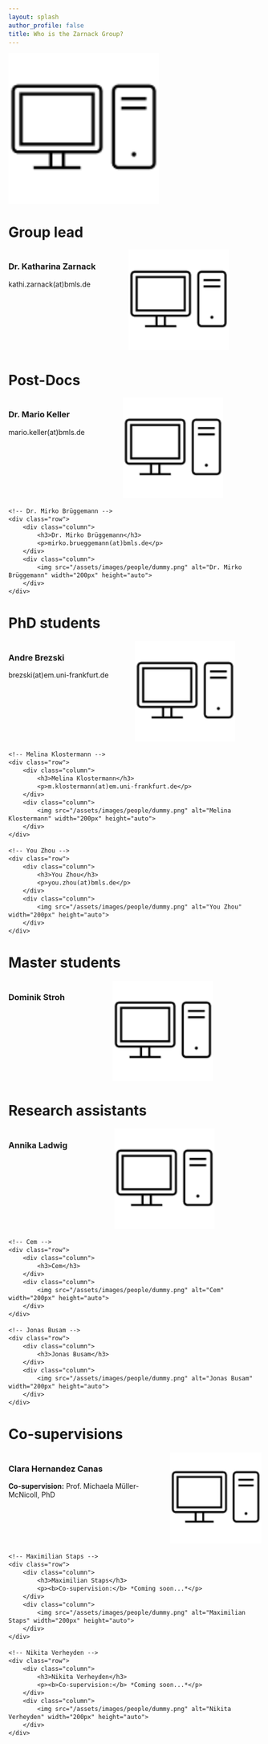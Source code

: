 ```yaml
---
layout: splash
author_profile: false
title: Who is the Zarnack Group?
---
```


<style>
	.row {
	  display: flex;
	}

	.column {
	  flex: 50%;
	}
</style>

<!-- Group picture -->
<div class="row">
	 <img src="/assets/images/people/dummy.png" alt="Zarnack Group" width="300px" height="auto"> 
</div>

<!-- Group lead -->
<div class="container">  
	<h1>Group lead</h1>
	<!-- Dr. Katharina Zarnack -->
	<div class="row">
		<div class="column">
			<h3>Dr. Katharina Zarnack</h3>
			<p>kathi.zarnack(at)bmls.de</p>
		</div>
		<div class="column">
			<img src="/assets/images/people/dummy.png" alt="Dr. Katharina Zarnack" width="200px" height="auto">
		</div>
	</div>
</div>

<!-- Post-Docs -->
<div class="container">
	<h1>Post-Docs</h1>
	<!-- Dr. Mario Keller -->
	<div class="row">
		<div class="column">
			<h3>Dr. Mario Keller</h3>
			<p>mario.keller(at)bmls.de</p>
		</div>
		<div class="column">
			<img src="/assets/images/people/dummy.png" alt="Dr. Mario Keller" width="200px" height="auto">
		</div>
	</div>
	
	<!-- Dr. Mirko Brüggemann -->
	<div class="row">
		<div class="column">
			<h3>Dr. Mirko Brüggemann</h3>
			<p>mirko.brueggemann(at)bmls.de</p>
		</div>
		<div class="column">
			<img src="/assets/images/people/dummy.png" alt="Dr. Mirko Brüggemann" width="200px" height="auto">
		</div>
	</div>
</div>

<!-- PhD students -->
<div class="container">
	<h1>PhD students</h1>
	<!-- Andre Brezski -->
	<div class="row">
		<div class="column">
			<h3>Andre Brezski</h3>
			<p>brezski(at)em.uni-frankfurt.de</p>
		</div>
		<div class="column">
			<img src="/assets/images/people/dummy.png" alt="Andre Brezski" width="200px" height="auto">
		</div>
	</div>

	<!-- Melina Klostermann -->
	<div class="row">
		<div class="column">
			<h3>Melina Klostermann</h3>
			<p>m.klostermann(at)em.uni-frankfurt.de</p>
		</div>
		<div class="column">
			<img src="/assets/images/people/dummy.png" alt="Melina Klostermann" width="200px" height="auto"> 
		</div>
	</div>

	<!-- You Zhou -->
	<div class="row">
		<div class="column">
			<h3>You Zhou</h3>
			<p>you.zhou(at)bmls.de</p>
		</div>
		<div class="column">
			<img src="/assets/images/people/dummy.png" alt="You Zhou" width="200px" height="auto"> 
		</div>
	</div>
</div>

<!-- Master students -->
<div class="container">
	<h1>Master students</h1>
	<!-- Dominik Stroh -->
	<div class="row">
		<div class="column">
			<h3>Dominik Stroh</h3>
		</div>
		<div class="column">
			<img src="/assets/images/people/dummy.png" alt="Dominik Stroh" width="200px" height="auto">
		</div>
	</div>
</div>

<!-- Research assistants -->
<div class="container">
	<h1>Research assistants</h1>
	<!-- Annika Ladwig -->
	<div class="row">
		<div class="column">
			<h3>Annika Ladwig</h3>
		</div>
		<div class="column">
			<img src="/assets/images/people/dummy.png" alt="Annika Ladwig" width="200px" height="auto">
		</div>
	</div>
	
	<!-- Cem -->
	<div class="row">
		<div class="column">
			<h3>Cem</h3>
		</div>
		<div class="column">
			<img src="/assets/images/people/dummy.png" alt="Cem" width="200px" height="auto"> 
		</div>
	</div>
	
	<!-- Jonas Busam -->
	<div class="row">
		<div class="column">
			<h3>Jonas Busam</h3>
		</div>
		<div class="column">
			<img src="/assets/images/people/dummy.png" alt="Jonas Busam" width="200px" height="auto"> 
		</div>
	</div>
</div>

<!-- Co-supervisions -->
<div class="container">
	<h1>Co-supervisions</h1>
	<!-- Clara Hernandez Canas-->
	<div class="row">
		<div class="column">
			<h3>Clara Hernandez Canas</h3>
			<p><b>Co-supervision:</b> Prof. Michaela Müller-McNicoll, PhD</p>
		</div>
		<div class="column">
			<img src="/assets/images/people/dummy.png" alt="Clara Hernandez Canas" width="200px" height="auto"> 
		</div>
	</div>
	
	<!-- Maximilian Staps -->
	<div class="row">
		<div class="column">
			<h3>Maximilian Staps</h3>
			<p><b>Co-supervision:</b> *Coming soon...*</p>
		</div>
		<div class="column">
			<img src="/assets/images/people/dummy.png" alt="Maximilian Staps" width="200px" height="auto"> 
		</div>
	</div>
	
	<!-- Nikita Verheyden -->
	<div class="row">
		<div class="column">
			<h3>Nikita Verheyden</h3>
			<p><b>Co-supervision:</b> *Coming soon...*</p>
		</div>
		<div class="column">
			<img src="/assets/images/people/dummy.png" alt="Nikita Verheyden" width="200px" height="auto">
		</div>
	</div>
</div>
